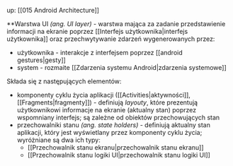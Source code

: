 up: [[015 Android Architecture]]

**Warstwa UI _(ang. UI layer)_ - warstwa mająca za zadanie przedstawienie informacji na ekranie poprzez [[Interfejs użytkownika|interfejs użytkownika]] oraz przechwytywanie zdarzeń wygenerowanych przez:
- użytkownika - interakcje z interfejsem poprzez [[android gestures|gesty]]
- system - rozmaite [[Zdarzenia systemu Android|zdarzenia systemowe]]

Składa się z następujących elementów:
- komponenty cyklu życia aplikacji ([[Activities|aktywności]], [[Fragments|fragmenty]]) - definiują _layouty_, które prezentują użytkownikowi informacje na ekranie (aktualny stan) poprzez wspomniany interfejs; są zależne od obiektów przechowujących stan
- przechowalniki stanu _(ang. state holders)_ - definiują aktualny stan aplikacji, który jest wyświetlany przez komponenty cyklu życia; wyróżniane są dwa ich typy:
	- [[Przechowalnik stanu ekranu|przechowalnik stanu ekranu]]
	- [[Przechowalnik stanu logiki UI|przechowalnik stanu logiki UI]]
